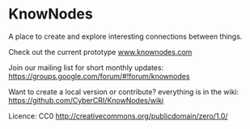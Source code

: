 KnowNodes
=========

A place to create and explore interesting connections between things.

Check out the current prototype
www.knownodes.com

Join our mailing list for short monthly updates: https://groups.google.com/forum/#!forum/knownodes

Want to create a local version or contribute? everything is in the wiki:
https://github.com/CyberCRI/KnowNodes/wiki

Licence: CC0 http://creativecommons.org/publicdomain/zero/1.0/
